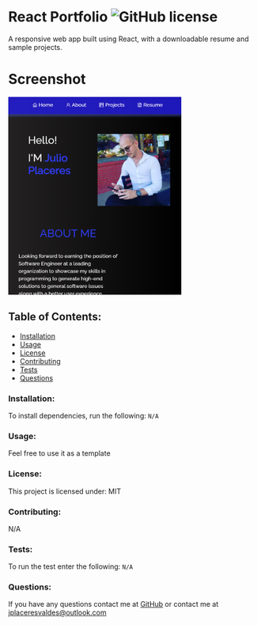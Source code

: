# React Portfolio  ![GitHub license](https://img.shields.io/github/license/Naereen/StrapDown.js.svg)
A responsive web app built using React, with a downloadable resume and sample projects.

# Screenshot
<img src="./src/Assets/portfolio_img.PNG" width="350" height="400" />


## Table of Contents:
* [Installation](#installation)
* [Usage](#usage)
* [License](#license)
* [Contributing](#contributing)
* [Tests](#tests)
* [Questions](#questions)
### Installation:
To install dependencies, run the following:
```N/A```
### Usage:
Feel free to use it as a template
### License:
This project is licensed under:
MIT
### Contributing:
N/A
### Tests:
To run the test enter the following:
```N/A```
### Questions:
If you have any questions contact me at [GitHub](https://github.com/julioPlaceres) or contact me at jplaceresvaldes@outlook.com
    
 